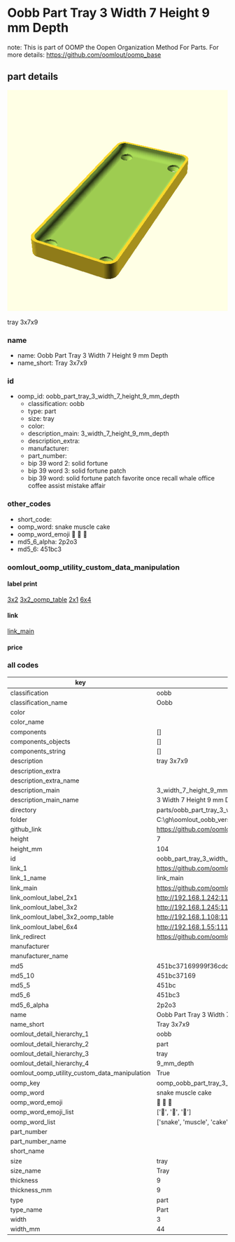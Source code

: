 # Oobb Part Tray 3 Width 7 Height 9 mm Depth  

note: This is part of OOMP the Oopen Organization Method For Parts. For more details: https://github.com/oomlout/oomp_base

##  part details
  

[![](3dpr.png)](3dpr.png)

tray 3x7x9



### name
* name: Oobb Part Tray 3 Width 7 Height 9 mm Depth
* name_short: Tray 3x7x9 
### id
* oomp_id: oobb_part_tray_3_width_7_height_9_mm_depth
  * classification: oobb
  * type: part
  * size: tray
  * color: 
  * description_main: 3_width_7_height_9_mm_depth
  * description_extra: 
  * manufacturer: 
  * part_number: 
  * bip 39 word 2: solid fortune
  * bip 39 word 3: solid fortune patch
  * bip 39 word: solid fortune patch favorite once recall whale office coffee assist mistake affair

### other_codes
* short_code: 
* oomp_word: snake muscle cake
* oomp_word_emoji :snake: :muscle: :cake:
* md5_6_alpha: 2p2o3
* md5_6: 451bc3






### oomlout_oomp_utility_custom_data_manipulation
#### label print
[3x2](http://192.168.1.245:1112/?label=oomp%202p2o3)
[3x2_oomp_table](http://192.168.1.108:1112/?label=oomp%202p2o3)
[2x1](http://192.168.1.242:1112/?label=oomp%202p2o3)
[6x4](http://192.168.1.55:1112/?label=oomp%202p2o3)    

#### link

[link_main](https://github.com/oomlout/oomlout_oobb_version_4_generated_parts/tree/main/navigation_oomp/oobb/part/tray/3_width_7_height_9_mm_depth/part)                              

#### price







### all codes 
| key | value |  
| --- | --- |  
| classification | oobb |  
| classification_name | Oobb |  
| color |  |  
| color_name |  |  
| components | [] |  
| components_objects | [] |  
| components_string | [] |  
| description | tray 3x7x9 |  
| description_extra |  |  
| description_extra_name |  |  
| description_main | 3_width_7_height_9_mm_depth |  
| description_main_name | 3 Width 7 Height 9 mm Depth |  
| directory | parts/oobb_part_tray_3_width_7_height_9_mm_depth |  
| folder | C:\gh\oomlout_oobb_version_4_generated_parts\parts\oobb_part_tray_3_width_7_height_9_mm_depth |  
| github_link | https://github.com/oomlout/oomlout_oomp_part_src/tree/main/parts/oobb_part_tray_3_width_7_height_9_mm_depth |  
| height | 7 |  
| height_mm | 104 |  
| id | oobb_part_tray_3_width_7_height_9_mm_depth |  
| link_1 | https://github.com/oomlout/oomlout_oobb_version_4_generated_parts/tree/main/navigation_oomp/oobb/part/tray/3_width_7_height_9_mm_depth/part |  
| link_1_name | link_main |  
| link_main | https://github.com/oomlout/oomlout_oobb_version_4_generated_parts/tree/main/navigation_oomp/oobb/part/tray/3_width_7_height_9_mm_depth/part |  
| link_oomlout_label_2x1 | http://192.168.1.242:1112/?label=oomp%202p2o3 |  
| link_oomlout_label_3x2 | http://192.168.1.245:1112/?label=oomp%202p2o3 |  
| link_oomlout_label_3x2_oomp_table | http://192.168.1.108:1112/?label=oomp%202p2o3 |  
| link_oomlout_label_6x4 | http://192.168.1.55:1112/?label=oomp%202p2o3 |  
| link_redirect | https://github.com/oomlout/oomlout_oobb_version_4_generated_parts/tree/main/parts/oobb_tray_03_07_09 |  
| manufacturer |  |  
| manufacturer_name |  |  
| md5 | 451bc37169999f36cdcd45414196e675 |  
| md5_10 | 451bc37169 |  
| md5_5 | 451bc |  
| md5_6 | 451bc3 |  
| md5_6_alpha | 2p2o3 |  
| name | Oobb Part Tray 3 Width 7 Height 9 mm Depth |  
| name_short | Tray 3x7x9  |  
| oomlout_detail_hierarchy_1 | oobb |  
| oomlout_detail_hierarchy_2 | part |  
| oomlout_detail_hierarchy_3 | tray |  
| oomlout_detail_hierarchy_4 | 9_mm_depth |  
| oomlout_oomp_utility_custom_data_manipulation | True |  
| oomp_key | oomp_oobb_part_tray_3_width_7_height_9_mm_depth |  
| oomp_word | snake muscle cake |  
| oomp_word_emoji | :snake: :muscle: :cake: |  
| oomp_word_emoji_list | [':snake:', ':muscle:', ':cake:'] |  
| oomp_word_list | ['snake', 'muscle', 'cake'] |  
| part_number |  |  
| part_number_name |  |  
| short_name |  |  
| size | tray |  
| size_name | Tray |  
| thickness | 9 |  
| thickness_mm | 9 |  
| type | part |  
| type_name | Part |  
| width | 3 |  
| width_mm | 44 |  
